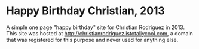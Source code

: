 Happy Birthday Christian, 2013
==============================

A simple one page "happy birthday" site for Christian Rodriguez in 2013.
This site was hosted at http://christianrodriguez.istotallycool.com, a
domain that was registered for this purpose and never used for anything
else.
